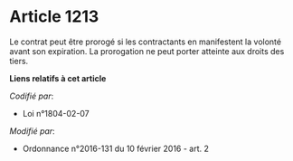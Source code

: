 # Article 1213

Le contrat peut être prorogé si les contractants en manifestent la volonté avant son expiration. La prorogation ne peut
porter atteinte aux droits des tiers.

**Liens relatifs à cet article**

_Codifié par_:

  - Loi n°1804-02-07

_Modifié par_:

  - Ordonnance n°2016-131 du 10 février 2016 - art. 2
